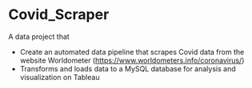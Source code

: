 # Covid_Scraper
A data project that 
* Create an automated data pipeline that scrapes Covid data from the website Worldometer (https://www.worldometers.info/coronavirus/) 
* Transforms and loads data to a MySQL database for analysis and visualization on Tableau
